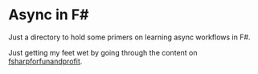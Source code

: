 # Async in F#

Just a directory to hold some primers on learning async workflows in F#.

Just getting my feet wet by going through the content on [fsharpforfunandprofit](https://fsharpforfunandprofit.com/posts/concurrency-async-and-parallel//).

